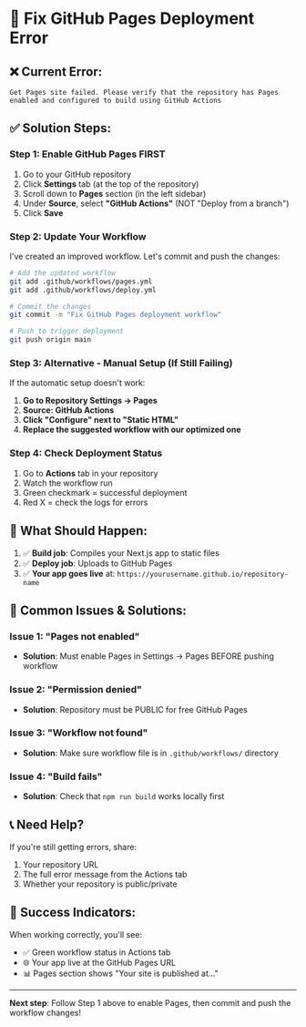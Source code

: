 # 🔧 Fix GitHub Pages Deployment Error

## ❌ Current Error:
```
Get Pages site failed. Please verify that the repository has Pages enabled and configured to build using GitHub Actions
```

## ✅ Solution Steps:

### Step 1: Enable GitHub Pages FIRST
1. Go to your GitHub repository
2. Click **Settings** tab (at the top of the repository)
3. Scroll down to **Pages** section (in the left sidebar)
4. Under **Source**, select **"GitHub Actions"** (NOT "Deploy from a branch")
5. Click **Save**

### Step 2: Update Your Workflow
I've created an improved workflow. Let's commit and push the changes:

```bash
# Add the updated workflow
git add .github/workflows/pages.yml
git add .github/workflows/deploy.yml

# Commit the changes  
git commit -m "Fix GitHub Pages deployment workflow"

# Push to trigger deployment
git push origin main
```

### Step 3: Alternative - Manual Setup (If Still Failing)
If the automatic setup doesn't work:

1. **Go to Repository Settings → Pages**
2. **Source: GitHub Actions**  
3. **Click "Configure" next to "Static HTML"**
4. **Replace the suggested workflow with our optimized one**

### Step 4: Check Deployment Status
1. Go to **Actions** tab in your repository
2. Watch the workflow run
3. Green checkmark = successful deployment
4. Red X = check the logs for errors

## 🎯 What Should Happen:

1. ✅ **Build job**: Compiles your Next.js app to static files
2. ✅ **Deploy job**: Uploads to GitHub Pages
3. ✅ **Your app goes live** at: `https://yourusername.github.io/repository-name`

## 🚨 Common Issues & Solutions:

### Issue 1: "Pages not enabled"
- **Solution**: Must enable Pages in Settings → Pages BEFORE pushing workflow

### Issue 2: "Permission denied"
- **Solution**: Repository must be PUBLIC for free GitHub Pages

### Issue 3: "Workflow not found"
- **Solution**: Make sure workflow file is in `.github/workflows/` directory

### Issue 4: "Build fails"
- **Solution**: Check that `npm run build` works locally first

## 📞 Need Help?

If you're still getting errors, share:
1. Your repository URL
2. The full error message from the Actions tab
3. Whether your repository is public/private

## 🎉 Success Indicators:

When working correctly, you'll see:
- ✅ Green workflow status in Actions tab
- 🌐 Your app live at the GitHub Pages URL
- 📊 Pages section shows "Your site is published at..."

---

**Next step**: Follow Step 1 above to enable Pages, then commit and push the workflow changes!